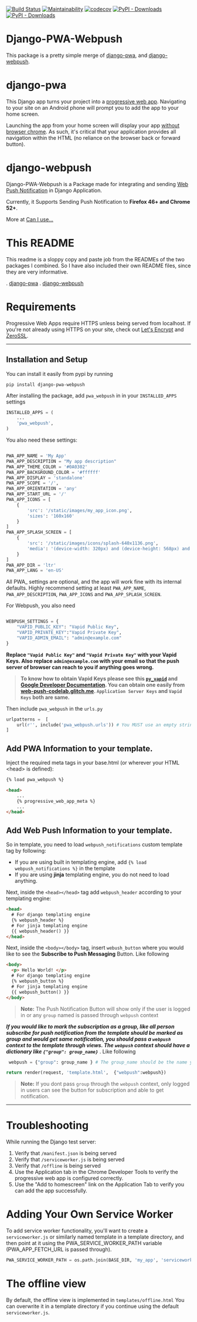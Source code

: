 ﻿[![Build Status](https://travis-ci.org/avryhof/django-pwa-webpush.svg)](https://travis-ci.org/avryhof/django-pwa-webpush)
[![Maintainability](https://api.codeclimate.com/v1/badges/246542ea921058c4f76f/maintainability)](https://codeclimate.com/github/avryhof/django-pwa-webpush/maintainability)
[![codecov](https://codecov.io/gh/avryhof/django-pwa-webpush/branch/master/graph/badge.svg)](https://codecov.io/gh/avryhof/django-pwa-webpush)
[![PyPI - Downloads](https://img.shields.io/pypi/v/django-pwa-webpush.svg)](https://pypi.org/project/django-pwa-webpush)
[![PyPI - Downloads](https://img.shields.io/pypi/djversions/django-pwa-webpush.svg)](https://pypi.org/project/django-pwa-webpush)


Django-PWA-Webpush
===================

This package is a pretty simple merge of [django-pwa](https://github.com/silviolleite/django-pwa), and [django-webpush](https://github.com/safwanrahman/django-webpush).

django-pwa
=====
This Django app turns your project into a [progressive web app](https://developers.google.com/web/progressive-web-apps/).  Navigating to your site on an Android phone will prompt you to add the app to your home screen.

Launching the app from your home screen will display your app [without browser chrome](https://github.com/silviolleite/django-pwa/raw/master/images/screenshot2.png).  As such, it's critical that your application provides all navigation within the HTML (no reliance on the browser back or forward button).

django-webpush
=====
Django-PWA-Webpush is a Package made for integrating and sending [Web Push Notification](https://developer.mozilla.org/en/docs/Web/API/Push_API) in Django Application.

Currently, it Supports Sending Push Notification to **Firefox 46+ and Chrome 52+**.

More at [Can I use...](https://caniuse.com/#feat=push-api)

This README
=====
This readme is a sloppy copy and paste job from the READMEs of the two packages I combined. So I have also included their own README files, since they are very informative.

. [django-pwa](https://github.com/avryhof/django-pwa-webpush/DJANGO-PWA-README.md)
. [django-webpush](https://github.com/avryhof/django-pwa-webpush/DJANGO-WEBPUSH-README.md)


Requirements
=====
Progressive Web Apps require HTTPS unless being served from localhost.  If you're not already using HTTPS on your site, check out [Let's Encrypt](https://letsencrypt.org/) and [ZeroSSL](https://zerossl.com/).

----------
Installation and Setup
-------------

You can install it easily from pypi by running

    pip install django-pwa-webpush

After installing the package, add `pwa_webpush` in in your `INSTALLED_APPS` settings

```python
INSTALLED_APPS = (
    ...
    'pwa_webpush',
)
```

You also need these settings:

```python

PWA_APP_NAME = 'My App'
PWA_APP_DESCRIPTION = "My app description"
PWA_APP_THEME_COLOR = '#0A0302'
PWA_APP_BACKGROUND_COLOR = '#ffffff'
PWA_APP_DISPLAY = 'standalone'
PWA_APP_SCOPE = '/',
PWA_APP_ORIENTATION = 'any'
PWA_APP_START_URL = '/'
PWA_APP_ICONS = [
    {
        'src': '/static/images/my_app_icon.png',
        'sizes': '160x160'
    }
]
PWA_APP_SPLASH_SCREEN = [
    {
        'src': '/static/images/icons/splash-640x1136.png',
        'media': '(device-width: 320px) and (device-height: 568px) and (-webkit-device-pixel-ratio: 2)'
    }
]
PWA_APP_DIR = 'ltr'
PWA_APP_LANG = 'en-US'

```

All PWA_ settings are optional, and the app will work fine with its internal defaults.  Highly recommend setting at least `PWA_APP_NAME`, `PWA_APP_DESCRIPTION`, `PWA_APP_ICONS` and `PWA_APP_SPLASH_SCREEN`.

For Webpush, you also need

```python

WEBPUSH_SETTINGS = {
    "VAPID_PUBLIC_KEY": "Vapid Public Key",
    "VAPID_PRIVATE_KEY":"Vapid Private Key",
    "VAPID_ADMIN_EMAIL": "admin@example.com"
}
```
**Replace ``"Vapid Public Key"`` and ``"Vapid Private Key"`` with your Vapid Keys. Also replace ``admin@example.com`` with your email so that the push server of browser can reach to you if anything goes wrong.**

> **To know how to obtain Vapid Keys please see this [`py_vapid`](https://github.com/web-push-libs/vapid/tree/master/python) and [Google Developer Documentation](https://developers.google.com/web/fundamentals/push-notifications/subscribing-a-user#how_to_create_application_server_keys). You can obtain one easily from [web-push-codelab.glitch.me](https://web-push-codelab.glitch.me/). ``Application Server Keys`` and ``Vapid Keys`` both are same.**

Then include `pwa_webpush` in the `urls.py`

```python
urlpatterns =  [
    url(r'', include('pwa_webpush.urls')) # You MUST use an empty string as the URL prefix
]
```

Add PWA Information to your template.
-------------------
Inject the required meta tags in your base.html (or wherever your HTML &lt;head&gt; is defined):
```html
{% load pwa_webpush %}

<head>
    ...
    {% progressive_web_app_meta %}
    ...
</head>
```

Add Web Push Information to your template.
-------------------

So in template, you need to load `webpush_notifications` custom template tag by following:
- If you are using built in templating engine, add `{% load webpush_notifications %}` in the template
- If you are using **jinja** templating engine, you do not need to load anything.

Next, inside the `<head></head>` tag add `webpush_header` according to your templating engine:

```html
<head>
  # For django templating engine
  {% webpush_header %}
  # For jinja templating engine
  {{ webpush_header() }}
</head>
```
Next, inside the `<body></body>` tag, insert `webush_button` where you would like to see the **Subscribe to Push Messaging** Button. Like following

```html
<body>
  <p> Hello World! </p>
  # For django templating engine
  {% webpush_button %}
  # For jinja templating engine
  {{ webpush_button() }}
</body>
```

 >**Note:** The Push Notification Button will show only if the user is logged in or any `group` named is passed through `webpush` context

 ***If you would like to mark the subscription as a group, like all person subscribe for push notification from the template should be marked as group and would get same notification, you should pass a `webpush` context to the template through views. The `webpush` context should have a dictionary like `{"group": group_name}`*** . Like following

```python
 webpush = {"group": group_name } # The group_name should be the name you would define.

return render(request, 'template.html',  {"webpush":webpush})
```
> **Note:** If you dont pass `group` through the `webpush` context, only logged in users can see the button for subscription and able to get notification.

----------

Troubleshooting
=====
While running the Django test server:

1. Verify that `/manifest.json` is being served
1. Verify that `/serviceworker.js` is being served
1. Verify that `/offline` is being served
1. Use the Application tab in the Chrome Developer Tools to verify the progressive web app is configured correctly.
1. Use the "Add to homescreen" link on the Application Tab to verify you can add the app successfully.

Adding Your Own Service Worker
=====
To add service worker functionality, you'll want to create a `serviceworker.js` or similarly named template in a template directory, and then point at it using the PWA_SERVICE_WORKER_PATH variable (PWA_APP_FETCH_URL is passed through).

```python
PWA_SERVICE_WORKER_PATH = os.path.join(BASE_DIR, 'my_app', 'serviceworker.js')

```

The offline view
=====
By default, the offline view is implemented in `templates/offline.html`
You can overwrite it in a template directory if you continue using the default `serviceworker.js`.


